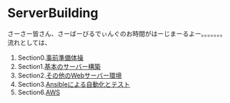 # ServerBuilding
さーさー皆さん、さーばーびるでぃんぐのお時間がはーじまーるよー。。。。。。。
流れとしては、

1. Section0.[事前準備体操](https://github.com/n15007/ServerBuilding/blob/master/Section0.md)
1. Section1.[基本のサーバー構築](https://github.com/n15007/ServerBuilding/blob/master/Section1.md)
1. Section2.[その他のWebサーバー環境](https://github.com/n15007/ServerBuilding/blob/master/Section2.md)
1. Section3.[Ansibleによる自動化とテスト](https://github.com/n15007/ServerBuilding/blob/master/Section3.md)
1. Section6.[AWS](https://github.com/n15007/ServerBuilding/blob/master/Section6.md)

